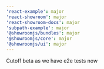 ```yaml
---
'react-example': major
'react-showroom': major
'react-showroom-docs': major
'subpath-example': major
'@showroomjs/bundles': major
'@showroomjs/core': major
'@showroomjs/ui': major
---
```


Cutoff beta as we have e2e tests now

